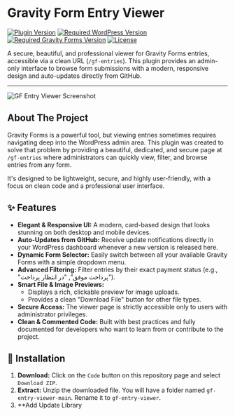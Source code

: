 # Gravity Form Entry Viewer

[![Plugin Version](https://img.shields.io/badge/Version-7.0-blue.svg)](https://github.com/alikalbasi/gf-entry-viewer)
[![Required WordPress Version](https://img.shields.io/badge/WordPress-5.5%2B-orange.svg)](https://wordpress.org/download/)
[![Required Gravity Forms Version](https://img.shields.io/badge/Gravity%20Forms-2.5%2B-red.svg)](https://www.gravityforms.com)
[![License](https://img.shields.io/badge/License-MIT-green.svg)](https://opensource.org/licenses/MIT)

A secure, beautiful, and professional viewer for Gravity Forms entries, accessible via a clean URL (`/gf-entries`). This plugin provides an admin-only interface to browse form submissions with a modern, responsive design and auto-updates directly from GitHub.

---

![GF Entry Viewer Screenshot](https://raw.githubusercontent.com/alikalbasi/gf-entry-viewer/main/assets/screenshot-1.png)

## About The Project

Gravity Forms is a powerful tool, but viewing entries sometimes requires navigating deep into the WordPress admin area. This plugin was created to solve that problem by providing a beautiful, dedicated, and secure page at `/gf-entries` where administrators can quickly view, filter, and browse entries from any form.

It's designed to be lightweight, secure, and highly user-friendly, with a focus on clean code and a professional user interface.

## ✨ Features

- **Elegant & Responsive UI:** A modern, card-based design that looks stunning on both desktop and mobile devices.
- **Auto-Updates from GitHub:** Receive update notifications directly in your WordPress dashboard whenever a new version is released here.
- **Dynamic Form Selector:** Easily switch between all your available Gravity Forms with a simple dropdown menu.
- **Advanced Filtering:** Filter entries by their exact payment status (e.g., "پرداخت موفق", "در انتظار پرداخت").
- **Smart File & Image Previews:**
  - Displays a rich, clickable preview for image uploads.
  - Provides a clean "Download File" button for other file types.
- **Secure Access:** The viewer page is strictly accessible only to users with administrator privileges.
- **Clean & Commented Code:** Built with best practices and fully documented for developers who want to learn from or contribute to the project.

## 🚀 Installation

1.  **Download:** Click on the `Code` button on this repository page and select `Download ZIP`.
2.  **Extract:** Unzip the downloaded file. You will have a folder named `gf-entry-viewer-main`. Rename it to `gf-entry-viewer`.
3.  **Add Update Library